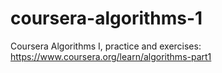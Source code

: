 # coursera-algorithms-1
Coursera Algorithms I, practice and exercises: https://www.coursera.org/learn/algorithms-part1
